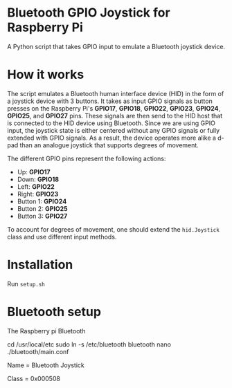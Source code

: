 # Bluetooth GPIO Joystick for Raspberry Pi
A Python script that takes GPIO input to emulate a Bluetooth joystick device.

# How it works
The script emulates a Bluetooth human interface device (HID) in the form of a joystick device with 3 buttons.
It takes as input GPIO signals as button presses on the Raspberry Pi's **GPIO17**, **GPIO18**, **GPIO22**, **GPIO23**, **GPIO24**, **GPIO25**, and **GPIO27** pins.
These signals are then send to the HID host that is connected to the HID device using Bluetooth.
Since we are using GPIO input, the joystick state is either centered without any GPIO signals or fully extended with GPIO signals.
As a result, the device operates more alike a d-pad than an analogue joystick that supports degrees of movement.

The different GPIO pins represent the following actions:
  * Up: **GPIO17**
  * Down: **GPIO18**
  * Left: **GPIO22**
  * Right: **GPIO23**
  * Button 1: **GPIO24**
  * Button 2: **GPIO25**
  * Button 3: **GPIO27**

To account for degrees of movement, one should extend the `hid.Joystick` class and use different input methods.

# Installation
Run `setup.sh`

# Bluetooth setup
The Raspberry pi Bluetooth

cd /usr/local/etc 
sudo ln -s /etc/bluetooth bluetooth 
nano ./bluetooth/main.conf

Name = Bluetooth Joystick

Class = 0x000508
